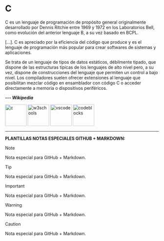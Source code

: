 # C

C es un lenguaje de programación de propósito general originalmente desarrollado por Dennis Ritchie entre 1969 y 1972 en los Laboratorios Bell,​ como evolución del anterior lenguaje B, a su vez basado en BCPL.

[...]. C es apreciado por la eficiencia del código que produce y es el lenguaje de programación más popular para crear softwares de sistemas y aplicaciones.

Se trata de un lenguaje de tipos de datos estáticos, débilmente tipado, que dispone de las estructuras típicas de los lenguajes de alto nivel pero, a su vez, dispone de construcciones del lenguaje que permiten un control a bajo nivel. Los compiladores suelen ofrecer extensiones al lenguaje que posibilitan mezclar código en ensamblador con código C o acceder directamente a memoria o dispositivos periféricos.

***--- Wikipedia***

<img src="https://upload.wikimedia.org/wikipedia/commons/3/35/The_C_Programming_Language_logo.svg" alt="c" width="70" height="70"/> <img src="https://vetores.org/d/w3schools.svg" alt="w3schools" height="70"/> 
<img src="https://code.visualstudio.com/assets/images/code-stable.png" alt="vscode" width="70" height="70"/>
<img src="https://upload.wikimedia.org/wikipedia/commons/4/4b/Codeblocks_logo.png" alt="codeblocks" width="70" height="70"/>

---

**PLANTILLAS NOTAS ESPECIALES GITHUB + MARKDOWN:**

> [!NOTE]
> Nota especial para GitHub + Markdown.

> [!TIP]
> Nota especial para GitHub + Markdown.

> [!IMPORTANT]
> Nota especial para GitHub + Markdown.

> [!WARNING]
> Nota especial para GitHub + Markdown.

> [!CAUTION]
> Nota especial para GitHub + Markdown.
